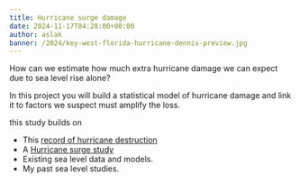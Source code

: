 ```yaml
---
title: Hurricane surge damage
date: 2024-11-17T04:28:00+00:00
author: aslak
banner: /2024/key-west-florida-hurricane-dennis-preview.jpg
---
```

How can we estimate how much extra hurricane damage we can expect due to sea level rise alone? 
<!--more-->

In this project you will build a statistical model of hurricane damage and link it to factors we suspect must amplify the loss. 


this study builds on
* This [record of hurricane destruction](/publication/2019-12-01-hurricane-damage-area-of-total-destruction/)
* A [Hurricane surge study](/publication/2013-10-11-homogeneous-record-of-atlantic-hurricane-surge-threat-since-1923/)
* Existing sea level data and models.
* My past sea level studies. 
